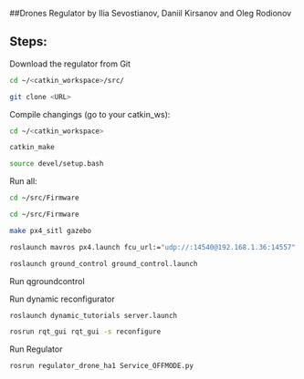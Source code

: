 ##Drones Regulator
by Ilia Sevostianov, Daniil Kirsanov and Oleg Rodionov

## Steps:


Download the regulator from Git

```bash
cd ~/<catkin_workspace>/src/
```

```bash
git clone <URL>
```

Compile changings (go to your catkin_ws):

```bash
cd ~/<catkin_workspace>
```

```bash
catkin_make
```

```bash
source devel/setup.bash
```



Run all:


```bash
cd ~/src/Firmware
```

```bash
cd ~/src/Firmware
```

```bash
make px4_sitl gazebo
```

```bash
roslaunch mavros px4.launch fcu_url:="udp://:14540@192.168.1.36:14557"
```

```bash
roslaunch ground_control ground_control.launch
```

Run qgroundcontrol

Run dynamic reconfigurator

```bash
roslaunch dynamic_tutorials server.launch
```

```bash
rosrun rqt_gui rqt_gui -s reconfigure
```

Run Regulator

```bash
rosrun regulator_drone_ha1 Service_OFFMODE.py
```
